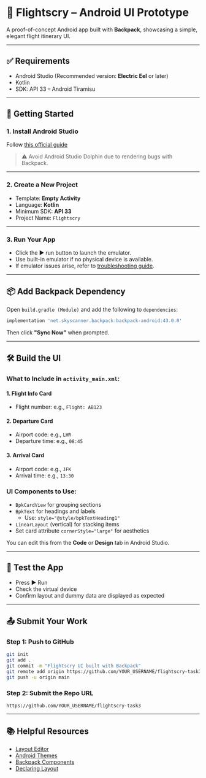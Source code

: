 
# 📱 Flightscry – Android UI Prototype

A proof-of-concept Android app built with **Backpack**, showcasing a simple, elegant flight itinerary UI.

---

## ✅ Requirements
- Android Studio (Recommended version: **Electric Eel** or later)
- Kotlin
- SDK: API 33 – Android Tiramisu

---

## 🚀 Getting Started

### 1. Install Android Studio
Follow [this official guide](https://developer.android.com/codelabs/basic-android-kotlin-compose-install-android-studio#0)

> ⚠️ Avoid Android Studio Dolphin due to rendering bugs with Backpack.

---

### 2. Create a New Project
- Template: **Empty Activity**
- Language: **Kotlin**
- Minimum SDK: **API 33**
- Project Name: `Flightscry`

---

### 3. Run Your App
- Click the ▶️ run button to launch the emulator.
- Use built-in emulator if no physical device is available.
- If emulator issues arise, refer to [troubleshooting guide](https://developer.android.com/studio/run/emulator-troubleshooting).

---

## 📦 Add Backpack Dependency

Open `build.gradle (Module)` and add the following to `dependencies`:

```gradle
implementation 'net.skyscanner.backpack:backpack-android:43.0.0'
```

Then click **"Sync Now"** when prompted.

---

## 🛠️ Build the UI

### What to Include in `activity_main.xml`:

#### 1. Flight Info Card
- Flight number: e.g., `Flight: AB123`

#### 2. Departure Card
- Airport code: e.g., `LHR`
- Departure time: e.g., `08:45`

#### 3. Arrival Card
- Airport code: e.g., `JFK`
- Arrival time: e.g., `13:30`

### UI Components to Use:
- `BpkCardView` for grouping sections
- `BpkText` for headings and labels
  - Use: `style="@style/bpkTextHeading1"`
- `LinearLayout` (vertical) for stacking items
- Set card attribute `cornerStyle="large"` for aesthetics

You can edit this from the **Code** or **Design** tab in Android Studio.

---

## 🧪 Test the App
- Press ▶️ Run
- Check the virtual device
- Confirm layout and dummy data are displayed as expected

---

## 📤 Submit Your Work

### Step 1: Push to GitHub

```bash
git init
git add .
git commit -m "Flightscry UI built with Backpack"
git remote add origin https://github.com/YOUR_USERNAME/flightscry-task3
git push -u origin main
```

### Step 2: Submit the Repo URL

```
https://github.com/YOUR_USERNAME/flightscry-task3
```

---

## 📚 Helpful Resources
- [Layout Editor](https://developer.android.com/studio/write/layout-editor)
- [Android Themes](https://developer.android.com/develop/ui/views/theming/themes)
- [Backpack Components](https://www.skyscanner.design/latest/welcome-to-backpack-Mtf5OEo4)
- [Declaring Layout](https://developer.android.com/develop/ui/views/layout/declaring-layout)
